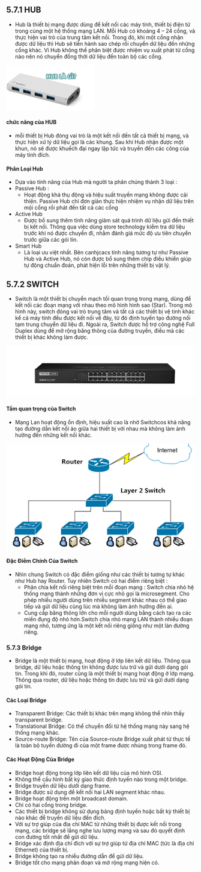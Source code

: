 ## 5.7.1 HUB 
- Hub là thiết bị mạng được dùng để kết nối các máy tính, thiết bị điện tử trong cùng một hệ thống mạng LAN. Mỗi Hub có khoảng 4 – 24 cổng, và thực hiện vai trò của trung tâm kết nối. Trong đó, khi một cổng nhận được dữ liệu thì Hub sẽ tiến hành sao chép rồi chuyển dữ liệu đến những cổng khác. Vì Hub không thể phân biệt được nhiệm vụ xuất phát từ cổng nào nên nó chuyển đồng thời dữ liệu đến toàn bộ các cổng.
<img src = "../../jmg/hub.PNG">

#### chức năng của HUB
- mỗi thiết bị Hub đóng vai trò là một kết nối đến tất cả thiết bị mạng, và thực hiện xử lý dữ liệu gọi là các khung. Sau khi Hub nhận được một khun, nó sẽ được khuếch đại ngay lập tức và truyền đến các công của máy tính đích.
#### Phân Loại Hub
- Dựa vào tính năng của Hub mà người ta phân chúng thành 3 loại :
- Passive Hub :
    + Hoạt động khá thụ động và hiệu suất truyền mạng không được cải thiện. Passive Hub chỉ đơn giản thực hiện nhiệm vụ nhận dữ liệu trên mội cổng rồi phát đến tất cả các cổng
- Active Hub 
    + Được bổ sung thêm tính năng giảm sát quá trình dữ liệu gửi đến thiết bị kết nối. Thông qua việc dùng store technology kiểm tra dữ liệu trước khi nó được chuyển đi, nhằm đánh giá mức độ ưu tiên chuyển trước giữa các gói tin.
- Smart Hub 
    + Là loại ưu việt nhất. Bên canhjcacs tính năng tương tự như Passive Hub và Active Hub, nó còn được bổ sung thêm chip điều khiển giúp tự động chuẩn đoán, phát hiện lỗi trên những thiết bị vật lý.
## 5.7.2 SWITCH
- Switch là một thiết bị chuyển mạch tối quan trọng trong mạng, dùng để kết nối các đoạn mạng với nhau theo mô hình hình sao (Star). Trong mô hình này, switch đóng vai trò trung tâm và tất cả các thiết bị vệ tinh khác kể cả máy tính đều được kết nối về đây, từ đó định tuyến tạo đường nối tạm trung chuyển dữ liệu đi. Ngoài ra, Switch được hỗ trợ công nghệ Full Duplex dùng để mở rộng băng thông của đường truyền, điều mà các thiết bị khác không làm được.

<img src = "../../jmg/sw.PNG">

#### Tầm quan trọng của Switch
- Mạng Lan hoạt động ổn định, hiệu suất cao là nhờ Switchcos khả năng tạo đường dẫn kết nối ảo giữa hai thiết bị với nhau mà không làm ảnh hưởng đến những kết nối khác.

<img src = "../../jmg/sw1.PNG">

#### Đặc Điểm Chính Của Switch 
- Nhìn chung Switch có đặc điểm giống như các thiết bị tương tự khác như Hub hay Router. Tuy nhiên Switch có hai điểm riêng biệt :
    + Phân chia kết nối riêng biệt trên mỗi đoạn mạng : Switch chia nhỏ hệ thống mạng thành những đơn vị cực nhỏ gọi là microsegment. Cho phép nhiều người dùng trên nhiều segment khác nhau có thể giao tiếp và gửi dữ liệu cùng lúc mà không làm ảnh hưởng đến ai.
    + Cung cấp băng thông lớn cho mỗi người dùng bằng cách tạo ra các miền đụng độ nhỏ hơn.Switch chia nhỏ mạng LAN thành nhiều đoạn mạng nhỏ, tương ứng là một kết nối riêng giống như một làn đường riêng.
### 5.7.3 Bridge 
- Bridge là một thiết bị mạng, hoạt động ở lớp liên kết dữ liệu. Thông qua bridge, dữ liệu hoặc thông tin không được lưu trữ và gửi dưới dạng gói tin. Trong khi đó, router cũng là một thiết bị mạng hoạt động ở lớp mạng. Thông qua router, dữ liệu hoặc thông tin được lưu trữ và gửi dưới dạng gói tin.
#### Các Loại Bridge 
- Transparent Bridge: Các thiết bị khác trên mạng không thể nhìn thấy transparent bridge.
- Translational Bridge: Có thể chuyển đổi từ hệ thống mạng này sang hệ thống mạng khác.
- Source-route Bridge: Tên của Source-route Bridge xuất phát từ thực tế là toàn bộ tuyến đường đi của một frame được nhúng trong frame đó.
#### Các Hoạt Động Của Bridge
- Bridge hoạt động trong lớp liên kết dữ liệu của mô hình OSI.
- Không thể cấu hình bất kỳ giao thức định tuyến nào trong một bridge.
- Bridge truyền dữ liệu dưới dạng frame.
- Bridge được sử dụng để kết nối hai LAN segment khác nhau.
- Bridge hoạt động trên một broadcast domain.
- Chỉ có hai cổng trong bridge.
- Các thiết bị bridge không sử dụng bảng định tuyến hoặc bất kỳ thiết bị nào khác để truyền dữ liệu đến đích.
- Với sự trợ giúp của địa chỉ MAC từ những thiết bị được kết nối trong mạng, các bridge sẽ lắng nghe lưu lượng mạng và sau đó quyết định con đường tốt nhất để gửi dữ liệu.
- Bridge xác định địa chỉ đích với sự trợ giúp từ địa chỉ MAC (tức là địa chỉ Ethernet) của thiết bị.
- Bridge không tạo ra nhiều đường dẫn để gửi dữ liệu.
- Bridge tốt cho mạng phân đoạn và mở rộng mạng hiện có.


